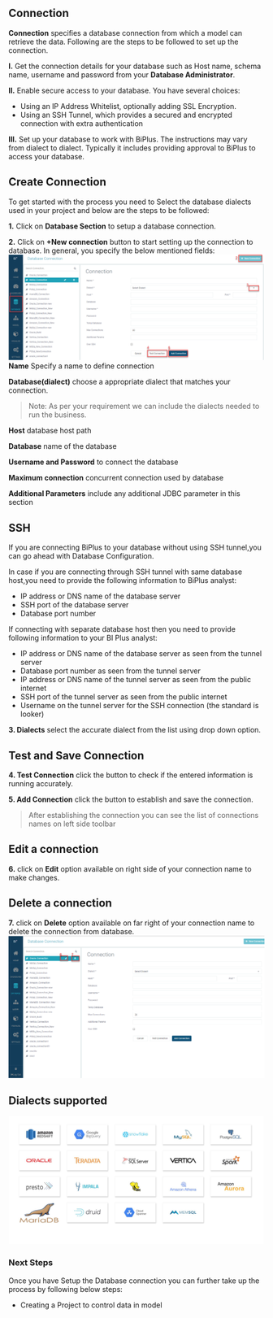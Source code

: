 
## Connection 

   **Connection** specifies a database connection from which a model can retrieve the data. Following are the steps to be followed to set up the connection.
    
**I.**  Get the connection details for your database such as Host name, schema name, username and password from your             **Database Administrator**.

**II.** Enable secure access to your database. You have several choices:
  -  Using an IP Address Whitelist, optionally adding SSL Encryption.
  - Using an SSH Tunnel, which provides a secured and encrypted connection with extra authentication
  
**III.** Set up your database to work with BiPlus. The instructions may vary from dialect to dialect. Typically it includes providing approval to BiPlus to access your database.
  ## Create Connection
  To get started with the process you need to Select the database dialects used in your project and below are the steps to be followed:
 
 **1.** Click on **Database Section** to setup a database connection.

 **2.** Click on **+New connection**  button to start setting up the connection to database. In general, you specify the below mentioned fields:
 ![enter image description here](https://raw.githubusercontent.com/sv18042016/fp1/master/images/demo%20image.png)
  **Name** Specify a name to define connection
  
 **Database(dialect)** choose a appropriate dialect that matches your connection. 
   
>Note: As per your requirement we can include the dialects needed to run the business.

 **Host**  database host path
 
 **Database** name of the database

 **Username and Password** to connect the database

 **Maximum connection** concurrent connection used by database

 **Additional Parameters** include any additional JDBC parameter in this section

   
## SSH 

 If you are connecting BiPlus to your database without using SSH tunnel,you can go ahead with Database Configuration.
 
In case if you are connecting through SSH tunnel with same database host,you need to provide the following information to BiPlus analyst:
- IP address or DNS name of the database server
- SSH port of the database server
- Database port number

If connecting with separate database host then you need to provide following information to your BI Plus analyst:
- IP address or DNS name of the database server as seen from the   tunnel server
- Database port number as seen from the tunnel server
- IP address or DNS name of the tunnel server as seen from the public internet
- SSH port of the tunnel server as seen from the public internet
- Username on the tunnel server for the SSH connection (the standard is looker)

**3. Dialects** select the accurate dialect from the list using drop down option.

## Test and Save Connection

**4. Test Connection** click the button to check if the entered information is running accurately.

**5. Add Connection** click the button to establish and save the connection.

>After establishing the connection you can see the list of connections names on left side toolbar

## Edit a connection

   **6.** click on **Edit** option available on right side of your connection name to make changes.

## Delete a connection

**7.** click on **Delete** option available on far right of your connection name to delete the connection from database.
![enter image description here](https://raw.githubusercontent.com/sv18042016/fp1/master/images/database%202.png)

##  Dialects supported

![enter image description here](https://raw.githubusercontent.com/sv18042016/fp1/3bbaa9982fbbf193443bb882f359d2b1cf683390/images/dialects.png)	

### Next Steps
Once you have Setup the Database connection you can further take up the process by following below steps:

  - Creating a Project to control data  in model
 
<!--stackedit_data:
eyJoaXN0b3J5IjpbLTEyMTUwNjA4MjEsMTQ5MDMzOTc3NiwtOD
E0NzM1Njk3LC00MTgxODgwOTQsMTY1NDgzMDg3MSw2OTY4NjQ5
MTUsMTM2NDc0MjcxMywtMTg0MTQ5OTI5LC03MjQ0NDk3OCwxNj
M4MTE3ODgyLC0xMjcxMDk5NDM2XX0=
-->
